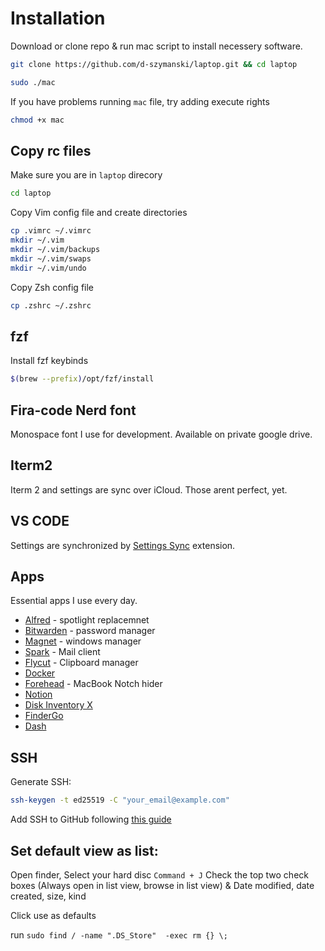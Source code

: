 # Installation

Download or clone repo & run mac script to install necessery software.

```bash
git clone https://github.com/d-szymanski/laptop.git && cd laptop

sudo ./mac
```

If you have problems running `mac` file, try adding execute rights

```bash
chmod +x mac
```

## Copy rc files

Make sure you are in `laptop` direcory

```bash
cd laptop
```

Copy Vim config file and create directories

```bash
cp .vimrc ~/.vimrc
mkdir ~/.vim
mkdir ~/.vim/backups
mkdir ~/.vim/swaps
mkdir ~/.vim/undo
```

Copy Zsh config file

```bash
cp .zshrc ~/.zshrc
```

## fzf

Install fzf keybinds

```bash
$(brew --prefix)/opt/fzf/install
```

## Fira-code Nerd font

Monospace font I use for development. Available on private google drive.

## Iterm2

Iterm 2 and settings are sync over iCloud. Those arent perfect, yet.

## VS CODE 

Settings are synchronized by [Settings Sync](https://marketplace.visualstudio.com/items?itemName=Shan.code-settings-sync) extension.

## Apps

Essential apps I use every day.

- [Alfred](https://www.alfredapp.com/) - spotlight replacemnet
- [Bitwarden](https://bitwarden.com/download/) - password manager
- [Magnet](https://apps.apple.com/us/app/magnet/id441258766) - windows manager
- [Spark](https://apps.apple.com/us/app/spark-email-app-by-readdle/id1176895641) - Mail client
- [Flycut](https://apps.apple.com/pl/app/flycut-clipboard-manager/id442160987?mt=12) - Clipboard manager
- [Docker](https://docs.docker.com/get-docker/)
- [Forehead](https://www.producthunt.com/posts/forehead) - MacBook Notch hider
- [Notion](https://www.notion.so/desktop)
- [Disk Inventory X](http://www.derlien.com/downloads/index.html)
- [FinderGo](https://github.com/onmyway133/FinderGo)
- [Dash](https://blog.kapeli.com/dash-4)

## SSH

Generate SSH:

```bash
ssh-keygen -t ed25519 -C "your_email@example.com"
```

Add SSH to GitHub following [this guide](https://docs.github.com/en/github/authenticating-to-github/connecting-to-github-with-ssh/adding-a-new-ssh-key-to-your-github-account)


## Set default view as list:

Open finder, Select your hard disc
`Command + J`
Check the top two check boxes (Always open in list view, browse in list view) & Date modified, date created, size, kind 

Click use as defaults

run `sudo find / -name ".DS_Store"  -exec rm {} \;`